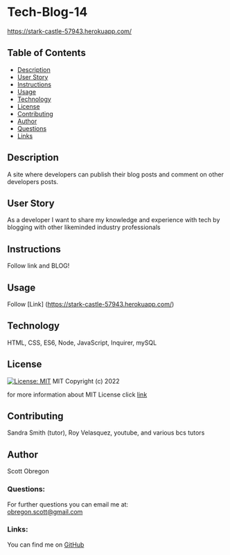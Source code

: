 
  # Tech-Blog-14
  
  https://stark-castle-57943.herokuapp.com/
  
  ## Table of Contents
  - [Description](#description)
  - [User Story](#userStory)
  - [Instructions](#instructions)
  - [Usage](#usage)
  - [Technology](#technology)
  - [License](#license)
  - [Contributing](#contributing)
  - [Author](#author)
  - [Questions](#questions)
  - [Links](#links)
  
  ## Description
  A site where developers can publish their blog posts and comment on other developers posts.

  ## User Story

  As a developer I want to share my knowledge and experience with tech by blogging with other likeminded industry professionals

  ## Instructions

  Follow link and BLOG!

  ## Usage

  Follow [Link] (https://stark-castle-57943.herokuapp.com/)

  ## Technology

  HTML, CSS, ES6, Node, JavaScript, Inquirer, mySQL

  ## License

  [![License: MIT](https://img.shields.io/badge/License-MIT-yellow.svg)](https://opensource.org/licenses/MIT)
  MIT
Copyright (c) 2022
     
for more information about MIT License click [link](https://opensource.org/licenses/MIT)
  
  ## Contributing

  Sandra Smith (tutor), Roy Velasquez, youtube, and various bcs tutors

  ## Author

  Scott Obregon

  ### Questions:
  For further questions you can email me at:<br />
  obregon.scott@gmail.com
  
  ### Links:
  You can find me on [GitHub](https://github.com/ObregonScott)
  
